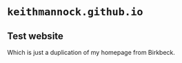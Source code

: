 `keithmannock.github.io`
======================

## Test website

Which is just a duplication of my homepage from Birkbeck.
